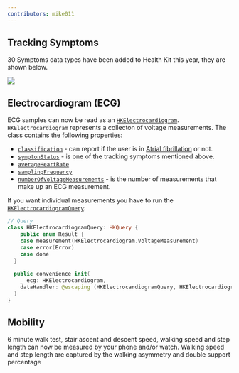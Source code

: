 ```yaml
---
contributors: mike011
---
```


## Tracking Symptoms

30 Symptoms data types have been added to Health Kit this year, they are shown below.

![][symptoms]

## Electrocardiogram (ECG)

ECG samples can now be read as an [`HKElectrocardiogram`][hkElectroDoc]. `HKElectrocardiogram` represents a collecton of voltage measurements. The class contains the following properties:

- [`classification`][classDoc] - can report if the user is in [Atrial fibrillation][afWiki] or not.
- [`symptonStatus`][syDoc] - is one of the tracking symptoms mentioned above.
- [`averageHeartRate`][avgDoc]
- [`samplingFrequency`][samplDoc]
- [`numberOfVoltageMeasurements`][voltDoc] - is the number of measurements that make up an ECG measurement.

If you want individual measurements you have to run the [`HKElectrocardiogramQuery`][queryDoc]:

```swift
// Query 
class HKElectrocardiogramQuery: HKQuery {
	public enum Result { 
    case measurement(HKElectrocardiogram.VoltageMeasurement)
    case error(Error)
    case done 
  }
  
  public convenience init(
  	_ ecg: HKElectrocardiogram, 
  	dataHandler: @escaping (HKElectrocardiogramQuery, HKElectrocardiogramQuery.Result) -> Void
  )
} 
```

## Mobility

6 minute walk test, stair ascent and descent speed, walking speed and step length can now be measured by your phone and/or watch. Walking speed and step length are captured by the walking asymmetry and double support percentage

[symptoms]: ../../../images/notes/wwdc20/10182/hk2020.png

[hkElectroDoc]: https://developer.apple.com/documentation/healthkit/hkelectrocardiogram
[classDoc]: https://developer.apple.com/documentation/healthkit/hkelectrocardiogram/3551981-classification
[afWiki]: https://en.wikipedia.org/wiki/Atrial_fibrillation
[syDoc]: https://developer.apple.com/documentation/healthkit/hkelectrocardiogram/3551984-symptomsstatus
[avgDoc]: https://developer.apple.com/documentation/healthkit/hkelectrocardiogram/3551980-averageheartrate
[samplDoc]: https://developer.apple.com/documentation/healthkit/hkelectrocardiogram/3551983-samplingfrequency
[voltDoc]: https://developer.apple.com/documentation/healthkit/hkelectrocardiogram/3551982-numberofvoltagemeasurements
[queryDoc]: https://developer.apple.com/documentation/healthkit/hkelectrocardiogramquery
